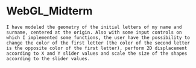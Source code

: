 # WebGL_Midterm 

    I have modeled the geometry of the initial letters of my name and surname, centered at the origin. Also with some input controls on which I implemented some functions, the user have the possibility to change the color of the first letter (the color of the second letter is the opposite color of the first letter), perform 2D displacement according to X and Y slider values and scale the size of the shapes according to the slider values. 
